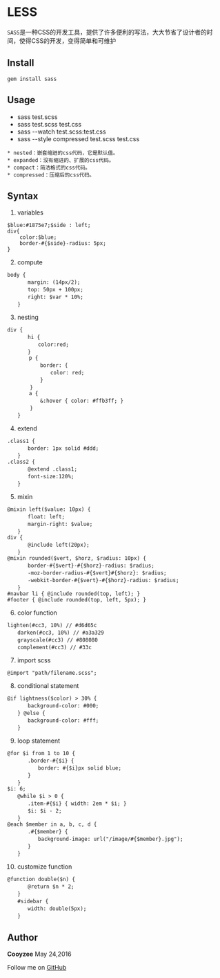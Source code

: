 # LESS

`SASS`是一种CSS的开发工具，提供了许多便利的写法，大大节省了设计者的时间，使得CSS的开发，变得简单和可维护

## Install

```
gem install sass
```

## Usage

* sass test.scss
* sass test.scss test.css
* sass --watch test.scss:test.css
* sass --style compressed test.scss test.css

```
* nested：嵌套缩进的css代码，它是默认值。
* expanded：没有缩进的、扩展的css代码。
* compact：简洁格式的css代码。
* compressed：压缩后的css代码。
```
## Syntax

1. variables
```
$blue:#1875e7;$side : left;
div{
    color:$blue;
    border-#{$side}-radius: 5px;
}
```
2. compute
```
body {
　　　　margin: (14px/2);
　　　　top: 50px + 100px;
　　　　right: $var * 10%;
　　}
```
3. nesting
```
div {
　　　　hi {
　　　　　　color:red;
　　　　}
       p {
    　　　　border: {
    　　　　　　color: red;
    　　　　}
    　　}
       a {
    　　　　&:hover { color: #ffb3ff; }
    　　}
　　}
```
4. extend
```
.class1 {
　　　　border: 1px solid #ddd;
　　}
.class2 {
　　　　@extend .class1;
　　　　font-size:120%;
　　}
```
5. mixin
```
@mixin left($value: 10px) {
　　　　float: left;
　　　　margin-right: $value;
　　}
div {
　　　　@include left(20px);
　　}
@mixin rounded($vert, $horz, $radius: 10px) {
　　　　border-#{$vert}-#{$horz}-radius: $radius;
　　　　-moz-border-radius-#{$vert}#{$horz}: $radius;
　　　　-webkit-border-#{$vert}-#{$horz}-radius: $radius;
　　}
#navbar li { @include rounded(top, left); }
#footer { @include rounded(top, left, 5px); }
```
6. color function
```
lighten(#cc3, 10%) // #d6d65c
　　darken(#cc3, 10%) // #a3a329
　　grayscale(#cc3) // #808080
　　complement(#cc3) // #33c
```
7. import scss
```
@import "path/filename.scss";
```
8. conditional statement
```
@if lightness($color) > 30% {
　　　　background-color: #000;
　　} @else {
　　　　background-color: #fff;
　　}
```
9. loop statement
```
@for $i from 1 to 10 {
　　　　.border-#{$i} {
　　　　　　border: #{$i}px solid blue;
　　　　}
　　}
$i: 6;
　　@while $i > 0 {
　　　　.item-#{$i} { width: 2em * $i; }
　　　　$i: $i - 2;
　　}
@each $member in a, b, c, d {
　　　　.#{$member} {
　　　　　　background-image: url("/image/#{$member}.jpg");
　　　　}
　　}
```
10. customize function
```
@function double($n) {
　　　　@return $n * 2;
　　}
　　#sidebar {
　　　　width: double(5px);
　　}
```

## Author

**Cooyzee** May 24,2016

Follow me on [GitHub](https://github.com/cooyzee)